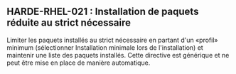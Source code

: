 ## HARDE-RHEL-021 : Installation de paquets réduite au strict nécessaire

Limiter les paquets installés au strict nécessaire en partant d'un «profil» minimum (sélectionner Installation minimale lors de l'installation) et maintenir une liste des paquets installés.
Cette directive est générique et ne peut être mise en place de manière automatique.

